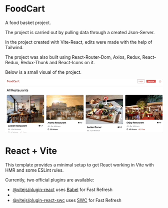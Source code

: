 # FoodCart

A food basket project.

The project is carried out by pulling data through a created Json-Server.

In the project created with Vite-React, edits were made with the help of Tailwind.

The project was also built using React-Router-Dom, Axios, Redux, React-Redux, Redux-Thunk and React-Icons on it.

Below is a small visual of the project.

![Animation](https://github.com/oranmehmetsirin/FoodCart/blob/main/gif.gif?raw=true)

# React + Vite

This template provides a minimal setup to get React working in Vite with HMR and some ESLint rules.

Currently, two official plugins are available:

- [@vitejs/plugin-react](https://github.com/vitejs/vite-plugin-react/blob/main/packages/plugin-react/README.md) uses [Babel](https://babeljs.io/) for Fast Refresh
- 
- [@vitejs/plugin-react-swc](https://github.com/vitejs/vite-plugin-react-swc) uses [SWC](https://swc.rs/) for Fast Refresh
